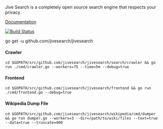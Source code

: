 Jive Search is a completely open source search engine that respects your privacy. 

[Documentation](https://godoc.org/github.com/jivesearch/jivesearch)

[![Build Status](https://travis-ci.org/jivesearch/jivesearch.svg?branch=master)](https://travis-ci.org/jivesearch/jivesearch)

go get -u github.com/jivesearch/jivesearch

#### Crawler
```
cd $GOPATH/src/github.com/jivesearch/jivesearch/search/crawler && go run ./cmd/crawler.go --workers=75 --time=5m --debug=true
```

#### Frontend
```
cd $GOPATH/src/github.com/jivesearch/jivesearch/frontend && go run ./cmd/frontend.go --debug=true
```

#### Wikipedia Dump File
```
cd $GOPATH/src/github.com/jivesearch/jivesearch/wikipedia/cmd/dumper && go run dumper.go --workers=3 --dir=/path/to/wiki/files --text=true --data=true --truncate=400
```